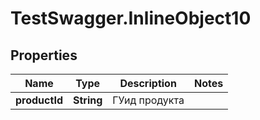 # TestSwagger.InlineObject10

## Properties

Name | Type | Description | Notes
------------ | ------------- | ------------- | -------------
**productId** | **String** | ГУид продукта | 


